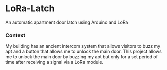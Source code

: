 # LoRa-Latch
An automatic apartment door latch using Arduino and LoRa

### Context
My building has an ancient intercom system that allows visitors to buzz my apt
and a button that allows me to unlock the main door. This project allows me to
unlock the main door by buzzing my apt but only for a set period of time after
receiving a signal via a LoRa module.

